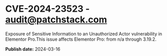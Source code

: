 # CVE-2024-23523 - audit@patchstack.com

Exposure of Sensitive Information to an Unauthorized Actor vulnerability in Elementor Pro.This issue affects Elementor Pro: from n/a through 3.19.2.



**Publish date:** 2024-03-16
